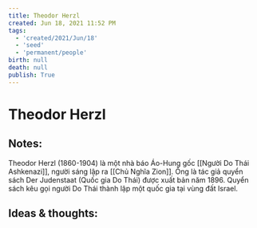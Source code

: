 ```yaml
---
title: Theodor Herzl
created: Jun 18, 2021 11:52 PM
tags:
  - 'created/2021/Jun/18'
  - 'seed'
  - 'permanent/people'
birth: null
death: null
publish: True
---
```

# Theodor Herzl

## Notes:
Theodor Herzl (1860-1904) là một nhà báo Áo-Hung gốc [[Người Do Thái Ashkenazi]], người sáng lập ra [[Chủ Nghĩa Zion]]. Ông là tác giả quyển sách Der Judenstaat (Quốc gia Do Thái) được xuất bản năm 1896. Quyển sách kêu gọi người Do Thái thành lập một quốc gia tại vùng đất Israel.

## Ideas & thoughts:

